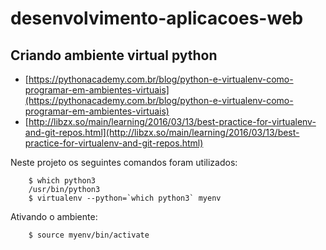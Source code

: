 # desenvolvimento-aplicacoes-web

## Criando ambiente virtual python

- [https://pythonacademy.com.br/blog/python-e-virtualenv-como-programar-em-ambientes-virtuais](https://pythonacademy.com.br/blog/python-e-virtualenv-como-programar-em-ambientes-virtuais)
- [http://libzx.so/main/learning/2016/03/13/best-practice-for-virtualenv-and-git-repos.html](http://libzx.so/main/learning/2016/03/13/best-practice-for-virtualenv-and-git-repos.html)

Neste projeto os seguintes comandos foram utilizados:

        $ which python3
        /usr/bin/python3
        $ virtualenv --python=`which python3` myenv

Ativando o ambiente:

        $ source myenv/bin/activate
